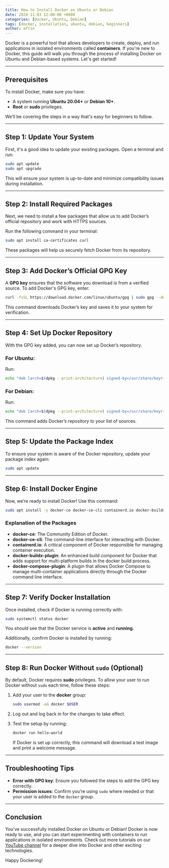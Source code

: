 ```yaml
---
title: How to Install Docker on Ubuntu or Debian
date: 2024-11-03 12:00:00 +0600
categories: [Docker, Ubuntu, Debian]
tags: [docker, installation, ubuntu, debian, beginners]
author: afrin
---
```

Docker is a powerful tool that allows developers to create, deploy, and run applications in isolated environments called **containers**. If you're new to Docker, this guide will walk you through the process of installing Docker on Ubuntu and Debian-based systems. Let's get started!

---

## Prerequisites

To install Docker, make sure you have:
- A system running **Ubuntu 20.04+** or **Debian 10+**.
- **Root** or **sudo** privileges.

We’ll be covering the steps in a way that's easy for beginners to follow.

---

## Step 1: Update Your System

First, it's a good idea to update your existing packages. Open a terminal and run:

```bash
sudo apt update
sudo apt upgrade
```

This will ensure your system is up-to-date and minimize compatibility issues during installation.

---

## Step 2: Install Required Packages

Next, we need to install a few packages that allow us to add Docker’s official repository and work with HTTPS sources.

Run the following command in your terminal:

```bash
sudo apt install ca-certificates curl
```

These packages will help us securely fetch Docker from its repository.

---

## Step 3: Add Docker’s Official GPG Key

A **GPG key** ensures that the software you download is from a verified source. To add Docker's GPG key, enter:

```bash
curl -fsSL https://download.docker.com/linux/ubuntu/gpg | sudo gpg --dearmor -o /usr/share/keyrings/docker-archive-keyring.gpg
```

This command downloads Docker’s key and saves it to your system for verification.

---

## Step 4: Set Up Docker Repository

With the GPG key added, you can now set up Docker’s repository.

### For Ubuntu:

Run:

```bash
echo "deb [arch=$(dpkg --print-architecture) signed-by=/usr/share/keyrings/docker-archive-keyring.gpg] https://download.docker.com/linux/ubuntu $(lsb_release -cs) stable" | sudo tee /etc/apt/sources.list.d/docker.list > /dev/null
```

### For Debian:

Run:

```bash
echo "deb [arch=$(dpkg --print-architecture) signed-by=/usr/share/keyrings/docker-archive-keyring.gpg] https://download.docker.com/linux/debian $(lsb_release -cs) stable" | sudo tee /etc/apt/sources.list.d/docker.list > /dev/null
```

This command adds Docker’s repository to your list of sources.

---

## Step 5: Update the Package Index

To ensure your system is aware of the Docker repository, update your package index again:

```bash
sudo apt update
```

---

## Step 6: Install Docker Engine

Now, we’re ready to install Docker! Use this command:

```bash
sudo apt install -y docker-ce docker-ce-cli containerd.io docker-buildx-plugin docker-compose-plugin

```

### Explanation of the Packages
- **docker-ce**: The Community Edition of Docker.
- **docker-ce-cli**: The command-line interface for interacting with Docker.
- **containerd.io**: A critical component of Docker responsible for managing container execution.
- **docker-buildx-plugin**: An enhanced build component for Docker that adds support for multi-platform builds in the docker build process.
- **docker-compose-plugin**: A plugin that allows Docker Compose to manage multi-container applications directly through the Docker command line interface.
---

## Step 7: Verify Docker Installation

Once installed, check if Docker is running correctly with:

```bash
sudo systemctl status docker
```

You should see that the Docker service is **active** and **running**.

Additionally, confirm Docker is installed by running:

```bash
docker --version
```

---

## Step 8: Run Docker Without `sudo` (Optional)

By default, Docker requires **sudo** privileges. To allow your user to run Docker without `sudo` each time, follow these steps:

1. Add your user to the **docker** group:

   ```bash
   sudo usermod -aG docker $USER
   ```

2. Log out and log back in for the changes to take effect.

3. Test the setup by running:

   ```bash
   docker run hello-world
   ```

   If Docker is set up correctly, this command will download a test image and print a welcome message.

---

## Troubleshooting Tips

- **Error with GPG key**: Ensure you followed the steps to add the GPG key correctly.
- **Permission issues**: Confirm you’re using `sudo` where needed or that your user is added to the `docker` group.

---

## Conclusion

You’ve successfully installed Docker on Ubuntu or Debian! Docker is now ready to use, and you can start experimenting with containers to run applications in isolated environments. Check out more tutorials on our [YouTube channel](#) for a deeper dive into Docker and other exciting technologies.

Happy Dockering!